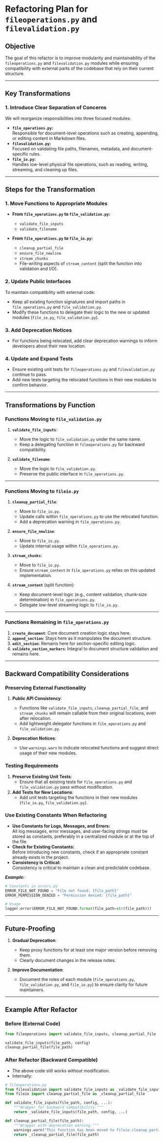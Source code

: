 # Refactoring Plan for `fileoperations.py` and `filevalidation.py`

## Objective
The goal of this refactor is to improve modularity and maintainability of the `fileoperations.py` and `filevalidation.py` modules while ensuring compatibility with external parts of the codebase that rely on their current structure.

---

## Key Transformations

### 1. Introduce Clear Separation of Concerns
We will reorganize responsibilities into three focused modules:
- **`file_operations.py`:**  
   Responsible for document-level operations such as creating, appending, or editing content in Markdown files.
- **`filevalidation.py`:**  
   Focused on validating file paths, filenames, metadata, and document-specific rules.
- **`file_io.py`:**  
   Handles low-level physical file operations, such as reading, writing, streaming, and cleaning up files.

---

## Steps for the Transformation

### 1. Move Functions to Appropriate Modules
- **From `file_operations.py` to `file_validation.py`:**
  - `validate_file_inputs`
  - `validate_filename`

- **From `file_operations.py` to `file_io.py`:**
  - `cleanup_partial_file`
  - `ensure_file_newline`
  - `stream_chunks`
  - File-writing aspects of `stream_content` (split the function into validation and I/O).

### 2. Update Public Interfaces

To maintain compatibility with external code:
- Keep all existing function signatures and import paths in `file_operations.py` and `file_validation.py`.
- Modify these functions to delegate their logic to the new or updated modules (`file_io.py`, `file_validation.py`).

### 3. Add Deprecation Notices
- For functions being relocated, add clear deprecation warnings to inform developers about their new location.

### 4. Update and Expand Tests
- Ensure existing unit tests for `fileoperations.py` and `filevalidation.py` continue to pass.
- Add new tests targeting the relocated functions in their new modules to confirm behavior.

---

## Transformations by Function

### Functions Moving to `file_validation.py`
1. **`validate_file_inputs`**:
   - Move the logic to `file_validation.py` under the same name.
   - Keep a delegating function in `fileoperations.py` for backward compatibility.

2. **`validate_filename`**:
   - Move the logic to `file_validation.py`.
   - Preserve the public interface in `file_operations.py`.

---

### Functions Moving to `fileio.py`
1. **`cleanup_partial_file`**:
   - Move to `file_io.py`.
   - Update calls within `file_operations.py` to use the relocated function.
   - Add a deprecation warning in `file_operations.py`.

2. **`ensure_file_newline`**:
   - Move to `file_io.py`.
   - Update internal usage within `file_operations.py`.

3. **`stream_chunks`**:
   - Move to `file_io.py`.
   - Ensure `stream_content` in `file_operations.py` relies on this updated implementation.

4. **`stream_content`** (split function):
   - Keep document-level logic (e.g., content validation, chunk-size determination) in `file_operations.py`.
   - Delegate low-level streaming logic to `file_io.py`.

---

### Functions Remaining in `file_operations.py`
1. **`create_document`**: Core document creation logic stays here.
2. **`append_section`**: Stays here as it manipulates the document structure.
3. **`edit_section`**: Remains here for section-specific editing logic.
4. **`validate_section_markers`**: Integral to document structure validation and remains here.

---

## Backward Compatibility Considerations

### Preserving External Functionality
1. **Public API Consistency**:
   - Functions like `validate_file_inputs`, `cleanup_partial_file`, and `stream_chunks` will remain callable from their original locations, even after relocation.
   - Add lightweight delegator functions in `file_operations.py` and `file_validation.py`.

2. **Deprecation Notices**:
   - Use `warnings.warn` to indicate relocated functions and suggest direct usage of their new modules.

### Testing Requirements
1. **Preserve Existing Unit Tests**:
   - Ensure that all existing tests for `file_operations.py` and `file_validation.py` pass without modification.
2. **Add Tests for New Locations**:
   - Add unit tests targeting the functions in their new modules (`file_io.py`, `file_validation.py`).

### Use Existing Constants When Refactoring

- **Use Constants for Logs, Messages, and Errors:**  
  All log messages, error messages, and user-facing strings must be stored as constants, preferably in a centralized module or at the top of the file.
- **Check for Existing Constants:**  
  Before introducing new constants, check if an appropriate constant already exists in the project.
- **Consistency is Critical:**  
  Consistency is critical to maintain a clean and predictable codebase.

***Example:***
```python
# Constants in errors.py
ERROR_FILE_NOT_FOUND = "File not found: {file_path}"
ERROR_PERMISSION_DENIED = "Permission denied: {file_path}"

# Usage
logger.error(ERROR_FILE_NOT_FOUND.format(file_path=str(file_path)))
```

---

## Future-Proofing
1. **Gradual Deprecation**:
   - Keep proxy functions for at least one major version before removing them.
   - Clearly document changes in the release notes.

2. **Improve Documentation**:
   - Document the roles of each module (`file_operations.py`, `file_validation.py`, and `file_io.py`) to ensure clarity for future maintainers.

---

## Example After Refactor

### Before (External Code)
```python
from fileoperations import validate_file_inputs, cleanup_partial_file

validate_file_inputs(file_path, config)
cleanup_partial_file(file_path)
```

### After Refactor (Backward Compatible)
- The above code still works without modification.
- Internally:

```python
# fileoperations.py
from filevalidation import validate_file_inputs as _validate_file_inputs
from fileio import cleanup_partial_file as _cleanup_partial_file

def validate_file_inputs(file_path, config, ...):
    """Wrapper for backward compatibility."""
    return _validate_file_inputs(file_path, config, ...)

def cleanup_partial_file(file_path):
    """Wrapper with deprecation warning."""
    warnings.warn("This function has been moved to fileio.cleanup_partial_file", DeprecationWarning)
    return _cleanup_partial_file(file_path)
```